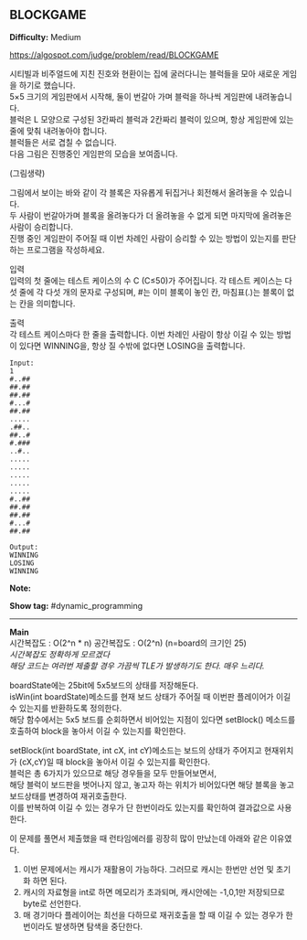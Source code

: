 ## BLOCKGAME

**Difficulty:** Medium

https://algospot.com/judge/problem/read/BLOCKGAME

시티빌과 비주얼드에 지친 진호와 현환이는 집에 굴러다니는 블럭들을 모아 새로운 게임을 하기로 했습니다. <br/>
5×5 크기의 게임판에서 시작해, 둘이 번갈아 가며 블럭을 하나씩 게임판에 내려놓습니다. <br/>
블럭은 L 모양으로 구성된 3칸짜리 블럭과 2칸짜리 블럭이 있으며, 항상 게임판에 있는 줄에 맞춰 내려놓아야 합니다. <br/>
블럭들은 서로 겹칠 수 없습니다. <br/>
다음 그림은 진행중인 게임판의 모습을 보여줍니다. <br/>

(그림생략) <br/>

그림에서 보이는 바와 같이 각 블록은 자유롭게 뒤집거나 회전해서 올려놓을 수 있습니다. <br/>
두 사람이 번갈아가며 블록을 올려놓다가 더 올려놓을 수 없게 되면 마지막에 올려놓은 사람이 승리합니다. <br/>
진행 중인 게임판이 주어질 때 이번 차례인 사람이 승리할 수 있는 방법이 있는지를 판단하는 프로그램을 작성하세요.

입력 <br/>
입력의 첫 줄에는 테스트 케이스의 수 C (C≤50)가 주어집니다. 각 테스트 케이스는 다섯 줄에 각 다섯 개의 문자로 구성되며, #는 이미 블록이 놓인 칸, 마침표(.)는 블록이 없는 칸을 의미합니다.

출력 <br/>
각 테스트 케이스마다 한 줄을 출력합니다. 이번 차례인 사람이 항상 이길 수 있는 방법이 있다면 WINNING을, 항상 질 수밖에 없다면 LOSING을 출력합니다.

```
Input:
1
#..##
##.##
##.##
#...#
##.##
.....
.##..
##..#
#.###
..#..
.....
.....
.....
.....
.....
#..##
##.##
##.##
#...#
##.##

Output: 
WINNING
LOSING
WINNING
```

**Note:**

**Show tag:** \#dynamic\_programming

------------------------------------

**Main** <br/>
시간복잡도 : O(2^n * n) 공간복잡도 : O(2^n) (n=board의 크기인 25) <br/>
_시간복잡도 정확하게 모르겠다_ <br/>
_해당 코드는 여러번 제출할 경우 가끔씩 TLE가 발생하기도 한다. 매우 느리다._ <br/>

boardState에는 25bit에 5x5보드의 상태를 저장해둔다. <br/>
isWin(int boardState)메소드를 현재 보드 상태가 주어질 때 이번판 플레이어가 이길 수 있는지를 반환하도록 정의한다. <br/>
해당 함수에서는 5x5 보드를 순회하면서 비어있는 지점이 있다면 setBlock() 메소드를 호출하여 block을 놓아서 이길 수 있는지를 확인한다. <br/>

setBlock(int boardState, int cX, int cY)메소드는 보드의 상태가 주어지고 현재위치가 (cX,cY)일 때 block을 놓아서 이길 수 있는지를 확인한다. <br/>
블럭은 총 6가지가 있으므로 해당 경우들을 모두 만들어보면서, <br/>
해당 블럭이 보드판을 벗어나지 않고, 놓고자 하는 위치가 비어있다면 해당 블록을 놓고 보드상태를 변경하여 재귀호출한다. <br/>
이를 반복하여 이길 수 있는 경우가 단 한번이라도 있는지를 확인하여 결과값으로 사용한다. <br/>

이 문제를 풀면서 제출했을 때 런타임에러를 굉장히 많이 만났는데 아래와 같은 이유였다. <br/>
1. 이번 문제에서는 캐시가 재활용이 가능하다. 그러므로 캐시는 한번만 선언 및 초기화 하면 된다.
2. 캐시의 자료형을 int로 하면 메모리가 초과되며, 캐시안에는 -1,0,1만 저장되므로 byte로 선언한다.
3. 매 경기마다 플레이어는 최선을 다하므로 재귀호출을 할 때 이길 수 있는 경우가 한번이라도 발생하면 탐색을 중단한다.
